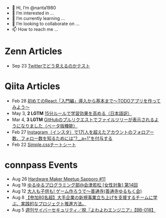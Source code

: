 - 👋 Hi, I’m @narita1980
- 👀 I’m interested in ...
- 🌱 I’m currently learning ...
- 💞️ I’m looking to collaborate on ...
- 📫 How to reach me ...

# Zenn Articles

<!-- profile updater begin: zenn -->
- Sep 23 [Twitterでどう見えるのかテスト](https://zenn.dev/narita1980/articles/cbb21f8d7f785752d6ac)
<!-- profile updater end: zenn -->

# Qiita Articles

<!-- profile updater begin: qiita -->
- Feb 28 [初めてのReact「入門編」導入から基本まで〜TODOアプリを作ってみよう〜](https://qiita.com/narita1980/items/49df43425ba2400bd0c2)
- May 3, **2 LGTM** [15分ルールで学習効果を高める（日本語訳）](https://qiita.com/narita1980/items/d0ad5246344fc6e4380f)
- Mar 4, **3 LGTM** [GitHubのプルリクエストでファイルツリーが表示されるようになりました（ベータ版機能）](https://qiita.com/narita1980/items/bee2c5232342a51e0415)
- Feb 27 [Instagram（インスタ）で1万人を超えたアカウントのフォロアー数、フォロー数を知るためには"?__a=1"を付与する](https://qiita.com/narita1980/items/630b7014fa893461b991)
- Feb 22 [Simple.cssチートシート](https://qiita.com/narita1980/items/fd2ccf0e91944aab9fd5)
<!-- profile updater end: qiita -->

# connpass Events

<!-- profile updater begin: connpass -->
- Aug 26 [Hardware Maker Meetup Sapporo #11](https://hmmspr.connpass.com/event/291776/)
- Aug 19 [ゆるゆるプログラミング部@会津若松 [女性対象] 第14回](https://solaris.connpass.com/event/290810/)
- Aug 12 [大人も子供も! ゲーム作ろうで～善通寺(善通寺ゆるもく会)](https://sanuki-gamen.connpass.com/event/291772/)
- Aug 8 [【参加80名超】大手企業の新規事業立ち上げを支援するチームに学ぶ、実践的なプロジェクト推進方法。](https://lbose.connpass.com/event/290083/)
- Aug 5 [週刊サイバーセキュリティ／脱『よわよわエンジニア』【BB-018】](https://bugbounty.connpass.com/event/291813/)
<!-- profile updater end: connpass -->

<!---
narita1980/narita1980 is a ✨ special ✨ repository because its `README.md` (this file) appears on your GitHub profile.
You can click the Preview link to take a look at your changes.
--->
